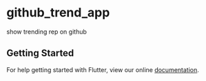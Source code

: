 # github_trend_app

show trending rep on github

## Getting Started

For help getting started with Flutter, view our online
[documentation](https://flutter.io/).
